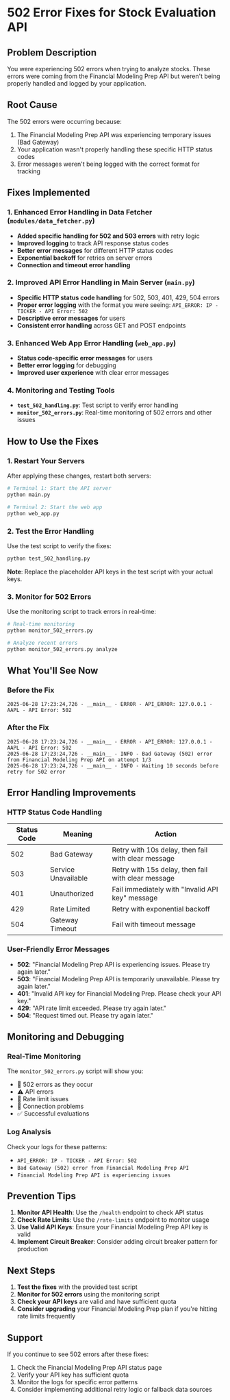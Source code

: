 # 502 Error Fixes for Stock Evaluation API

## Problem Description

You were experiencing 502 errors when trying to analyze stocks. These errors were coming from the Financial Modeling Prep API but weren't being properly handled and logged by your application.

## Root Cause

The 502 errors were occurring because:
1. The Financial Modeling Prep API was experiencing temporary issues (Bad Gateway)
2. Your application wasn't properly handling these specific HTTP status codes
3. Error messages weren't being logged with the correct format for tracking

## Fixes Implemented

### 1. Enhanced Error Handling in Data Fetcher (`modules/data_fetcher.py`)

- **Added specific handling for 502 and 503 errors** with retry logic
- **Improved logging** to track API response status codes
- **Better error messages** for different HTTP status codes
- **Exponential backoff** for retries on server errors
- **Connection and timeout error handling**

### 2. Improved API Error Handling in Main Server (`main.py`)

- **Specific HTTP status code handling** for 502, 503, 401, 429, 504 errors
- **Proper error logging** with the format you were seeing: `API_ERROR: IP - TICKER - API Error: 502`
- **Descriptive error messages** for users
- **Consistent error handling** across GET and POST endpoints

### 3. Enhanced Web App Error Handling (`web_app.py`)

- **Status code-specific error messages** for users
- **Better error logging** for debugging
- **Improved user experience** with clear error messages

### 4. Monitoring and Testing Tools

- **`test_502_handling.py`**: Test script to verify error handling
- **`monitor_502_errors.py`**: Real-time monitoring of 502 errors and other issues

## How to Use the Fixes

### 1. Restart Your Servers

After applying these changes, restart both servers:

```bash
# Terminal 1: Start the API server
python main.py

# Terminal 2: Start the web app
python web_app.py
```

### 2. Test the Error Handling

Use the test script to verify the fixes:

```bash
python test_502_handling.py
```

**Note**: Replace the placeholder API keys in the test script with your actual keys.

### 3. Monitor for 502 Errors

Use the monitoring script to track errors in real-time:

```bash
# Real-time monitoring
python monitor_502_errors.py

# Analyze recent errors
python monitor_502_errors.py analyze
```

## What You'll See Now

### Before the Fix
```
2025-06-28 17:23:24,726 - __main__ - ERROR - API_ERROR: 127.0.0.1 - AAPL - API Error: 502
```

### After the Fix
```
2025-06-28 17:23:24,726 - __main__ - ERROR - API_ERROR: 127.0.0.1 - AAPL - API Error: 502
2025-06-28 17:23:24,726 - __main__ - INFO - Bad Gateway (502) error from Financial Modeling Prep API on attempt 1/3
2025-06-28 17:23:24,726 - __main__ - INFO - Waiting 10 seconds before retry for 502 error
```

## Error Handling Improvements

### HTTP Status Code Handling

| Status Code | Meaning | Action |
|-------------|---------|--------|
| 502 | Bad Gateway | Retry with 10s delay, then fail with clear message |
| 503 | Service Unavailable | Retry with 15s delay, then fail with clear message |
| 401 | Unauthorized | Fail immediately with "Invalid API key" message |
| 429 | Rate Limited | Retry with exponential backoff |
| 504 | Gateway Timeout | Fail with timeout message |

### User-Friendly Error Messages

- **502**: "Financial Modeling Prep API is experiencing issues. Please try again later."
- **503**: "Financial Modeling Prep API is temporarily unavailable. Please try again later."
- **401**: "Invalid API key for Financial Modeling Prep. Please check your API key."
- **429**: "API rate limit exceeded. Please try again later."
- **504**: "Request timed out. Please try again later."

## Monitoring and Debugging

### Real-Time Monitoring

The `monitor_502_errors.py` script will show you:
- 🚨 502 errors as they occur
- ⚠️ API errors
- 🐌 Rate limit issues
- 🔌 Connection problems
- ✅ Successful evaluations

### Log Analysis

Check your logs for these patterns:
- `API_ERROR: IP - TICKER - API Error: 502`
- `Bad Gateway (502) error from Financial Modeling Prep API`
- `Financial Modeling Prep API is experiencing issues`

## Prevention Tips

1. **Monitor API Health**: Use the `/health` endpoint to check API status
2. **Check Rate Limits**: Use the `/rate-limits` endpoint to monitor usage
3. **Use Valid API Keys**: Ensure your Financial Modeling Prep API key is valid
4. **Implement Circuit Breaker**: Consider adding circuit breaker pattern for production

## Next Steps

1. **Test the fixes** with the provided test script
2. **Monitor for 502 errors** using the monitoring script
3. **Check your API keys** are valid and have sufficient quota
4. **Consider upgrading** your Financial Modeling Prep plan if you're hitting rate limits frequently

## Support

If you continue to see 502 errors after these fixes:

1. Check the Financial Modeling Prep API status page
2. Verify your API key has sufficient quota
3. Monitor the logs for specific error patterns
4. Consider implementing additional retry logic or fallback data sources 